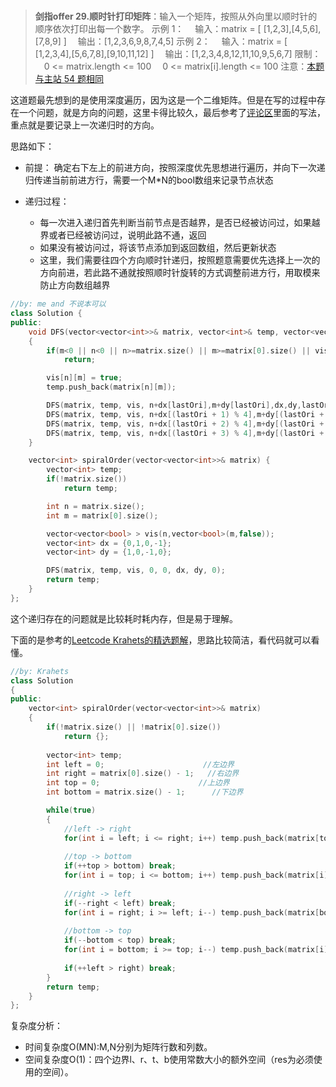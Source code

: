 #

>**剑指offer 29.顺时针打印矩阵**：输入一个矩阵，按照从外向里以顺时针的顺序依次打印出每一个数字。
示例 1：
　输入：matrix = [ [1,2,3],[4,5,6],[7,8,9] ]
　输出：[1,2,3,6,9,8,7,4,5]
示例 2：
　输入：matrix = [ [1,2,3,4],[5,6,7,8],[9,10,11,12] ]
　输出：[1,2,3,4,8,12,11,10,9,5,6,7]
限制：
　0 <= matrix.length <= 100
　0 <= matrix[i].length <= 100
注意：[本题与主站 54 题相同](https://leetcode-cn.com/problems/spiral-matrix/)

这道题最先想到的是使用深度遍历，因为这是一个二维矩阵。但是在写的过程中存在一个问题，就是方向的问题，这里卡得比较久，最后参考了[评论区](https://leetcode-cn.com/problems/shun-shi-zhen-da-yin-ju-zhen-lcof/solution/di-gui-dfshui-su-kong-jian-zhan-yong-jiao-da-dan-y/)里面的写法，重点就是要记录上一次递归时的方向。

思路如下：

- 前提：
确定右下左上的前进方向，按照深度优先思想进行遍历，并向下一次递归传递当前前进方行，需要一个M*N的bool数组来记录节点状态

- 递归过程：
  - 每一次进入递归首先判断当前节点是否越界，是否已经被访问过，如果越界或者已经被访问过，说明此路不通，返回
  - 如果没有被访问过，将该节点添加到返回数组，然后更新状态
  - 这里，我们需要往四个方向顺时针递归，按照题意需要优先选择上一次的方向前进，若此路不通就按照顺时针旋转的方式调整前进方行，用取模来防止方向数组越界

```C++
//by: me and 不说本可以
class Solution {
public:
    void DFS(vector<vector<int>>& matrix, vector<int>& temp, vector<vector<bool>>& vis, int n, int m,vector<int>& dx,vector<int>& dy,int lastOri)
    {
        if(m<0 || n<0 || n>=matrix.size() || m>=matrix[0].size() || vis[n][m])
            return;

        vis[n][m] = true;
        temp.push_back(matrix[n][m]);

        DFS(matrix, temp, vis, n+dx[lastOri],m+dy[lastOri],dx,dy,lastOri);
        DFS(matrix, temp, vis, n+dx[(lastOri + 1) % 4],m+dy[(lastOri + 1) % 4],dx,dy,(lastOri + 1) % 4);
        DFS(matrix, temp, vis, n+dx[(lastOri + 2) % 4],m+dy[(lastOri + 2) % 4],dx,dy,(lastOri + 2) % 4);
        DFS(matrix, temp, vis, n+dx[(lastOri + 3) % 4],m+dy[(lastOri + 3) % 4],dx,dy,(lastOri + 3) % 4);
    }

    vector<int> spiralOrder(vector<vector<int>>& matrix) {
        vector<int> temp;
        if(!matrix.size())
            return temp;

        int n = matrix.size();
        int m = matrix[0].size();

        vector<vector<bool> > vis(n,vector<bool>(m,false));
        vector<int> dx = {0,1,0,-1};
        vector<int> dy = {1,0,-1,0};

        DFS(matrix, temp, vis, 0, 0, dx, dy, 0);
        return temp;
    }
};
```

这个递归存在的问题就是比较耗时耗内存，但是易于理解。

下面的是参考的[Leetcode Krahets的精选题解](https://leetcode-cn.com/problems/shun-shi-zhen-da-yin-ju-zhen-lcof/solution/mian-shi-ti-29-shun-shi-zhen-da-yin-ju-zhen-she-di/)，思路比较简洁，看代码就可以看懂。

```C++
//by: Krahets
class Solution 
{
public:
    vector<int> spiralOrder(vector<vector<int>>& matrix) 
    {
        if(!matrix.size() || !matrix[0].size())
            return {};
        
        vector<int> temp;
        int left = 0;                      //左边界
        int right = matrix[0].size() - 1;   //右边界
        int top = 0;                      //上边界
        int bottom = matrix.size() - 1;      //下边界

        while(true)
        {
            //left -> right
            for(int i = left; i <= right; i++) temp.push_back(matrix[top][i]);
            
            //top -> bottom
            if(++top > bottom) break;
            for(int i = top; i <= bottom; i++) temp.push_back(matrix[i][right]);
            
            //right -> left
            if(--right < left) break;
            for(int i = right; i >= left; i--) temp.push_back(matrix[bottom][i]);
            
            //bottom -> top
            if(--bottom < top) break;
            for(int i = bottom; i >= top; i--) temp.push_back(matrix[i][left]);
            
            if(++left > right) break;
        }
        return temp;
    }
};
```

复杂度分析：

- 时间复杂度O(MN):M,N分别为矩阵行数和列数。
- 空间复杂度O(1)：四个边界l、r、t、b使用常数大小的额外空间（res为必须使用的空间）。
